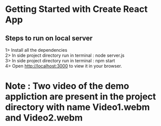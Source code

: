 # Getting Started with Create React App

## Steps to run on local server
1> Install all the dependencies <br/>
2> In side project directory run in terminal : node server.js<br/>
3> In side project directory run in terminal : npm start<br/>
4> Open [http://localhost:3000](http://localhost:3000) to view it in your browser.<br/>

# Note :  Two video of the demo appliction are present in the project directory with name Video1.webm and Video2.webm







